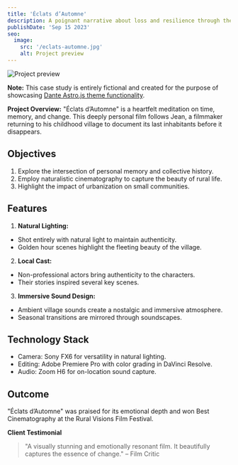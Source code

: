 ```yaml
---
title: 'Éclats d’Automne'
description: A poignant narrative about loss and resilience through the lens of a filmmaker capturing the final days of a fading village.
publishDate: 'Sep 15 2023'
seo:
  image:
    src: '/eclats-automne.jpg'
    alt: Project preview
---
```


![Project preview](/eclats-automne.jpg)

**Note:** This case study is entirely fictional and created for the purpose of showcasing [Dante Astro.js theme functionality](https://justgoodui.com/astro-themes/dante/).

**Project Overview:**
"Éclats d’Automne" is a heartfelt meditation on time, memory, and change. This deeply personal film follows Jean, a filmmaker returning to his childhood village to document its last inhabitants before it disappears.

## Objectives

1. Explore the intersection of personal memory and collective history.
2. Employ naturalistic cinematography to capture the beauty of rural life.
3. Highlight the impact of urbanization on small communities.

## Features

1. **Natural Lighting:**

- Shot entirely with natural light to maintain authenticity.
- Golden hour scenes highlight the fleeting beauty of the village.

2. **Local Cast:**

- Non-professional actors bring authenticity to the characters.
- Their stories inspired several key scenes.

3. **Immersive Sound Design:**

- Ambient village sounds create a nostalgic and immersive atmosphere.
- Seasonal transitions are mirrored through soundscapes.

## Technology Stack

- Camera: Sony FX6 for versatility in natural lighting.
- Editing: Adobe Premiere Pro with color grading in DaVinci Resolve.
- Audio: Zoom H6 for on-location sound capture.

## Outcome

"Éclats d’Automne" was praised for its emotional depth and won Best Cinematography at the Rural Visions Film Festival.

**Client Testimonial**

> "A visually stunning and emotionally resonant film. It beautifully captures the essence of change." – Film Critic
